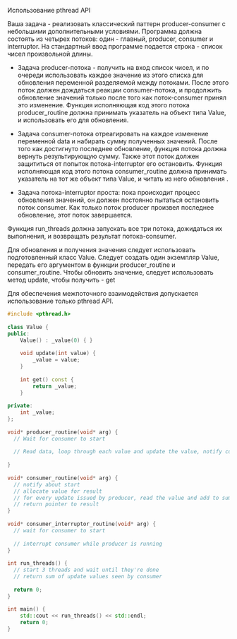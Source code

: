 Использование pthread API

Ваша задача - реализовать классический паттерн producer-consumer с небольшими дополнительными условиями. Программа должна состоять из четырех потоков: один - главный, producer, consumer и interruptor. На стандартный ввод программе подается строка - список чисел произвольной длины.

* Задача producer-потока - получить на вход список чисел, и по очереди использовать каждое значение из этого списка для обновления переменной разделяемой между потоками. После этого поток должен дождаться реакции consumer-потока, и продолжить обновление значений только после того как поток-consumer принял это изменение. Функция исполняющая код этого потока producer_routine должна принимать указатель на объект типа Value, и использовать его для обновления.


* Задача consumer-потока отреагировать на каждое изменение переменной data и набирать сумму полученных значений. После того как достигнуто последнее обновление, функция потока должна вернуть результирующую сумму. Также этот поток должен защититься от попыток потока-interruptor его остановить. Функция исполняющая код этого потока consumer_routine должна принимать указатель на тот же объект типа Value, и читать из него обновления .

* Задача потока-interruptor проста: пока происходит процесс обновления значений, он должен постоянно пытаться остановить поток consumer. Как только поток producer произвел последнее обновление, этот поток завершается.

Функция run_threads должна запускать все три потока, дожидаться их выполнения, и возвращать результат потока-consumer.

Для обновления и получения значения следует использовать подготовленный класс Value. Следует создать один экземпляр Value, передать его аргументом в функции producer_routine и consumer_routine. Чтобы обновить значение, следует использовать метод update, чтобы получить - get

Для обеспечения межпоточного взаимодействия допускается использование только pthread API.
```C++
#include <pthread.h>
 
class Value {
public:
    Value() : _value(0) { }
 
    void update(int value) {
        _value = value;
    }
 
    int get() const {
        return _value;
    }
 
private:
    int _value;
};
 
void* producer_routine(void* arg) {
  // Wait for consumer to start
 
  // Read data, loop through each value and update the value, notify consumer, wait for consumer to process
 
}
 
void* consumer_routine(void* arg) {
  // notify about start
  // allocate value for result
  // for every update issued by producer, read the value and add to sum
  // return pointer to result
}
 
void* consumer_interruptor_routine(void* arg) {
  // wait for consumer to start
 
  // interrupt consumer while producer is running                                          
}
 
int run_threads() {
  // start 3 threads and wait until they're done
  // return sum of update values seen by consumer
 
  return 0;
}
 
int main() {
    std::cout << run_threads() << std::endl;
    return 0;
}

```
